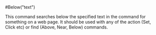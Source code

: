 #Below("text")



This command searches below the specified text in the command for something on a web page. It should be used with any of the action (Set, Click etc) or find (Above, Near, Below) commands.